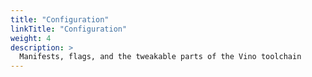 ```yaml
---
title: "Configuration"
linkTitle: "Configuration"
weight: 4
description: >
  Manifests, flags, and the tweakable parts of the Vino toolchain
---
```

